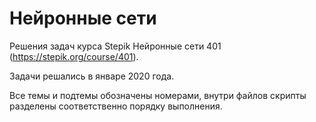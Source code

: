 # Нейронные сети
Решения задач курса Stepik Нейронные сети 401 (https://stepik.org/course/401).

Задачи решались в январе 2020 года.

Все темы и подтемы обозначены номерами, внутри файлов скрипты разделены соответственно порядку выполнения.
